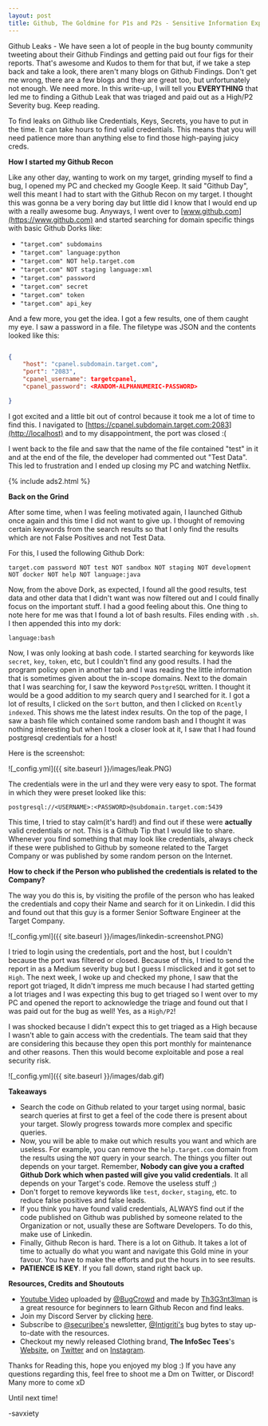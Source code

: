 ```yaml
---
layout: post
title: Github, The Goldmine for P1s and P2s - Sensitive Information Exposure via Github by a Company Employee
---
```


Github Leaks - We have seen a lot of people in the bug bounty community tweeting about their Github Findings and getting paid out four figs for their reports. That's awesome and Kudos to them for that but, if we take a step back and take a look, there aren't many blogs on Github Findings. Don't get me wrong, there are a few blogs and they are great too, but unfortunately not enough. We need more. In this write-up, I will tell you **EVERYTHING** that led me to finding a Github Leak that was triaged and paid out as a High/P2 Severity bug. Keep reading. 

To find leaks on Github like Credentials, Keys, Secrets, you have to put in the time. It can take hours to find valid credentials. This means that you will need patience more than anything else to find those high-paying juicy creds.


**How I started my Github Recon**

Like any other day, wanting to work on my target, grinding myself to find a bug, I opened my PC and checked my Google Keep. It said "Github Day", well this meant I had to start with the Github Recon on my target. I thought this was gonna be a very boring day but little did I know that I would end up with a really awesome bug. Anyways, I went over to [www.github.com](https://www.github.com) and started searching for domain specific things with basic Github Dorks like:


- `"target.com" subdomains`
- `"target.com" language:python`
- `"target.com" NOT help.target.com`
- `"target.com" NOT staging language:xml`
- `"target.com" password`
- `"target.com" secret`
- `"target.com" token`
- `"target.com" api_key`

And a few more, you get the idea. I got a few results, one of them caught my eye. I saw a password in a file. The filetype was JSON and the contents looked like this:

```json

{
	"host": "cpanel.subdomain.target.com",
	"port": "2083",
	"cpanel_username": targetcpanel,
	"cpanel_password": <RANDOM-ALPHANUMERIC-PASSWORD>

}

```

I got excited and a little bit out of control because it took me a lot of time to find this. I navigated to [https://cpanel.subdomain.target.com:2083](http://localhost) and to my disappointment, the port was closed :(


I went back to the file and saw that the name of the file contained "test" in it and at the end of the file, the developer had commented out "Test Data". This led to frustration and I ended up closing my PC and watching Netflix. 


{% include ads2.html %}

**Back on the Grind**

After some time, when I was feeling motivated again, I launched Github once again and this time I did not want to give up. I thought of removing certain keywords from the search results so that I only find the results which are not False Positives and not Test Data.

For this, I used the following Github Dork:


`target.com password NOT test NOT sandbox NOT staging NOT development NOT docker NOT help NOT language:java` 

Now, from the above Dork, as expected, I found all the good results, test data and other data that I didn't want was now filtered out and I could finally focus on the important stuff. I had a good feeling about this. One thing to note here for me was that I found a lot of bash results. Files ending with `.sh`. I then  appended this into my dork:

`language:bash`

Now, I was only looking at bash code. I started searching for keywords like `secret`, `key`, `token`, etc, but I couldn't find any good results. I had the program policy open in another tab and I was reading the little information that is sometimes given about the in-scope domains. Next to the domain that I was searching for, I saw the keyword `PostgreSQL` written. I thought it would be a good addition to my search query and I searched for it. I got a lot of results, I clicked on the `Sort` button, and then I clicked on `Rcently indexed`. This shows me the latest index results. On the top of the page, I saw a bash file which contained some random bash and I thought it was nothing interesting but when I took a closer look at it, I saw that I had found postgresql credentials for a host! 

Here is the screenshot:

![_config.yml]({{ site.baseurl }}/images/leak.PNG)


The credentials were in the url and they were very easy to spot. The format in which they were preset looked like this:


`postgresql://<USERNAME>:<PASSWORD>@subdomain.target.com:5439`

This time, I tried to stay calm(it's hard!) and find out if these were **actually** valid credentials or not. This is a Github Tip that I would like to share. Whenever you find something that may look like credentials, always check if these were published to Github by someone related to the Target Company or was published by some random person on the Internet. 


**How to check if the Person who published the credentials is related to the Company?**

The way you do this is, by visiting the profile of the person who has leaked the credentials and copy their Name and search for it on Linkedin. I did this and found out that this guy is a former Senior Software Engineer at the Target Company.

![_config.yml]({{ site.baseurl }}/images/linkedin-screenshot.PNG)

I tried to login using the credentials, port and the host, but I couldn't because the port was filtered or closed. Because of this, I tried to send the report in as a Medium severity bug but I guess I misclicked and it got set to `High`. The next week, I woke up and checked my phone, I saw that the report got triaged, It didn't impress me much because I had started getting a lot triages and I was expecting this bug to get triaged so I went over to my PC and opened the report to acknowledge the triage and found out that I was paid out for the bug as well! Yes, as a `High/P2`!

I was shocked because I didn't expect this to get triaged as a High because I wasn't able to gain access with the credentials.
The team said that they are considering this because they open this port monthly for maintenance and other reasons.
Then this would become exploitable and pose a real security risk.

![_config.yml]({{ site.baseurl }}/images/dab.gif)

**Takeaways**

- Search the code on Github related to your target using normal, basic search queries at first to get a feel of the code there is present about your target. Slowly progress towards more complex and specific queries.
- Now, you will be able to make out which results you want and which are useless. For example, you can remove the `help.target.com` domain from the results using the `NOT` query in your search. The things you filter out depends on your target. Remember, **Nobody can give you a crafted Github Dork which when pasted will give you valid credentials**. It all depends on your Target's code. Remove the useless stuff ;)
- Don't forget to remove keywords like `test`, `docker`, `staging`, etc. to reduce false positives and false leads.
- If you think you have found valid credentials, ALWAYS find out if the code published on Github was published by someone related to the Organization or not, usually these are Software Developers. To do this, make use of Linkedin.
- Finally, Github Recon is hard. There is a lot on Github. It takes a lot of time to actually do what you want and navigate this Gold mine in your favour. You have to make the efforts and put the hours in to see results.
- **PATIENCE IS KEY**. If you fall down, stand right back up.


**Resources, Credits and Shoutouts**

- [Youtube Video](https://www.youtube.com/watch?v=l0YsEk_59fQ) uploaded by [@BugCrowd](https://twitter.com/Bugcrowd) and made by [Th3G3nt3lman](https://twitter.com/Th3G3nt3lman) is a great resource for beginners to learn Github Recon and find leaks. 
- Join my Discord Server by clicking [here](https://discord.com/invite/VPtSS8gfZ4).
- Subscribe to [@securibee's](https://twitter.com/securibee) newsletter, [@Intigriti's](https://twitter.com/intigriti) bug bytes to stay up-to-date with the resources.
- Checkout my newly released Clothing brand, **The InfoSec Tees**'s [Website](https://my-store-b7af01.creator-spring.com/), on [Twitter](https://twitter.com/TheInfosecTees) and on [Instagram](https://www.instagram.com/theinfosectees/).


Thanks for Reading this, hope you enjoyed my blog :)
If you have any questions regarding this, feel free to shoot me a Dm on Twitter, or Discord!
Many more to come xD

Until next time!


-savxiety
